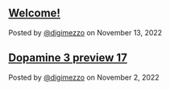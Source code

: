 ## [Welcome!](/blog/post/welcome)

Posted by [@digimezzo](https://twitter.com/digimezzo) on November 13, 2022

## [Dopamine 3 preview 17](/blog/post/dopamine-3-preview-17)

Posted by [@digimezzo](https://twitter.com/digimezzo) on November 2, 2022
